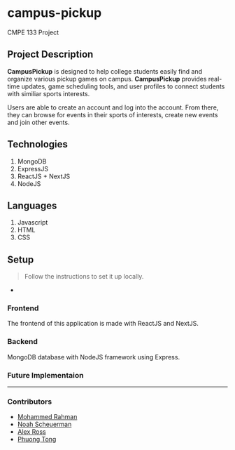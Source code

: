 # campus-pickup

CMPE 133 Project

## Project Description
**CampusPickup** is designed to help college students easily find and organize various pickup games on campus.
**CampusPickup** provides real-time updates, game scheduling tools, and user profiles to connect students with similiar sports interests.

Users are able to create an account and log into the account. From there, they can browse for events in their sports of interests, create new events and join other events. 

## Technologies 
1. MongoDB
2. ExpressJS
3. ReactJS + NextJS
4. NodeJS

## Languages
1. Javascript
2. HTML
3. CSS

## Setup 
> Follow the instructions to set it up locally.
* 

### Frontend

The frontend of this application is made with ReactJS and NextJS. 

### Backend

MongoDB database with NodeJS framework using Express. 

### Future Implementaion

___

### Contributors

* [Mohammed Rahman](https://github.com) 
* [Noah Scheuerman](https://github.com) 
* [Alex Ross](https://github.com) 
* [Phuong Tong](https://github.com/YPhuong15) 
